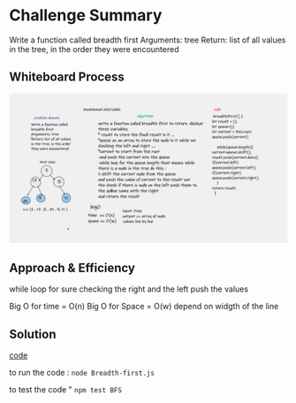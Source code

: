 # Challenge Summary

Write a function called breadth first
Arguments: tree
Return: list of all values in the tree, in the order they were encountered

## Whiteboard Process

![wf](./WB-BSf.png)

## Approach & Efficiency

while loop for sure
checking the right and the left
push the values

Big O for time = O(n)
Big O for Space = O(w) depend on widgth of the line 
## Solution

[code](./Breadth-first.js)

to run the code : `node Breadth-first.js`

to test the code " `npm test BFS`

